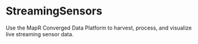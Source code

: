 # StreamingSensors
Use the MapR Converged Data Platform to harvest, process, and visualize live streaming sensor data.
